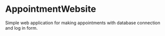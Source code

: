 # AppointmentWebsite
Simple web application for making appointments with database connection and log in form.
